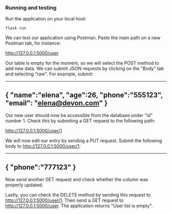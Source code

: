 ### Running and testing



Run the application on your local host:

`flask run`

We can test our application using Postman. Paste the main path on a new Postman tab, for instance:

http://127.0.0.1:5000/user

Our table is empty for the moment, so we will select the POST method to add new data. We can submit JSON requests by clicking on the &#34;Body&#34; tab and selecting &#34;raw&#34;. For example, submit:

----
{
    &#34;name&#34;:&#34;elena&#34;,
    &#34;age&#34;:26,
    &#34;phone&#34;:&#34;555123&#34;,
    &#34;email&#34;: &#34;elena@devon.com&#34;
}
----
Our new user should now be accessible from the database under &#34;id&#34; number 1. Check this by submiting a GET request to the following path:

http://127.0.0.1:5000/user/1

We will now edit our entry by sending a PUT request. Submit the following body to http://127.0.0.1:5000/user/1:

----
{ &#34;phone&#34;:&#34;777123&#34; }
----
Now send another GET request and check whether the column was properly updated.

Lastly, you can check the DELETE method by sending this request to http://127.0.0.1:5000/user/1. Then send a GET request to http://127.0.0.1:5000/user. The application returns &#34;User list is empty&#34;.




